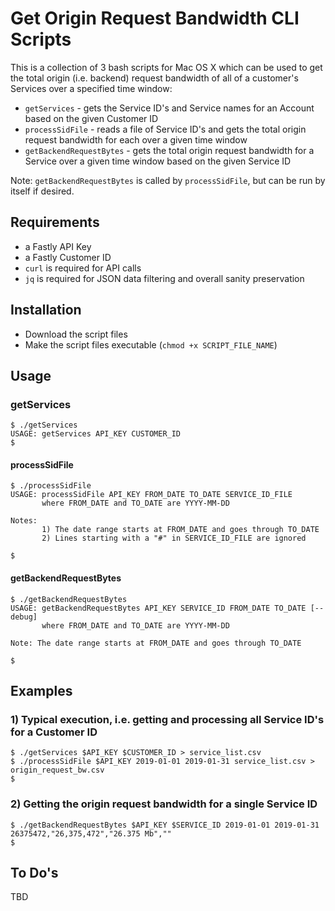 # Get Origin Request Bandwidth CLI Scripts
This is a collection of 3 bash scripts for Mac OS X which can be used to get the total origin (i.e. backend) request bandwidth of all of a customer's Services over a specified time window:

- `getServices` - gets the Service ID's and Service names for an Account based on the given Customer ID
- `processSidFile` - reads a file of Service ID's and gets the total origin request bandwidth for each over a given time window
- `getBackendRequestBytes` - gets the total origin request bandwidth for a Service over a given time window based on the given Service ID

Note: `getBackendRequestBytes` is called by `processSidFile`, but can be run by itself if desired.

## Requirements
- a Fastly API Key
- a Fastly Customer ID
- `curl` is required for API calls
- `jq` is required for JSON data filtering and overall sanity preservation

## Installation
- Download the script files
- Make the script files executable (`chmod +x SCRIPT_FILE_NAME`)

## Usage
### getServices
```
$ ./getServices
USAGE: getServices API_KEY CUSTOMER_ID
$
```
#### processSidFile
```
$ ./processSidFile
USAGE: processSidFile API_KEY FROM_DATE TO_DATE SERVICE_ID_FILE
       where FROM_DATE and TO_DATE are YYYY-MM-DD

Notes:
       1) The date range starts at FROM_DATE and goes through TO_DATE
       2) Lines starting with a "#" in SERVICE_ID_FILE are ignored

$
```
#### getBackendRequestBytes
```
$ ./getBackendRequestBytes
USAGE: getBackendRequestBytes API_KEY SERVICE_ID FROM_DATE TO_DATE [--debug]
       where FROM_DATE and TO_DATE are YYYY-MM-DD

Note: The date range starts at FROM_DATE and goes through TO_DATE

$
```

## Examples
### 1) Typical execution, i.e. getting and processing all Service ID's for a Customer ID
```
$ ./getServices $API_KEY $CUSTOMER_ID > service_list.csv
$ ./processSidFile $API_KEY 2019-01-01 2019-01-31 service_list.csv > origin_request_bw.csv
$
```
### 2) Getting the origin request bandwidth for a single Service ID
```
$ ./getBackendRequestBytes $API_KEY $SERVICE_ID 2019-01-01 2019-01-31
26375472,"26,375,472","26.375 Mb",""
$
```

## To Do's
TBD
